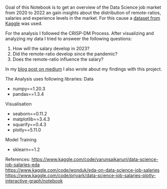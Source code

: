 Goal of this Notebook is to get an overview of the Data Science job market from 2020 to 2022 an gain insights about the distribution of remote-ratios, salaries and experience levels in the market.
For this cause a [dataset from Kaggle](https://www.kaggle.com/datasets/ruchi798/data-science-job-salaries) was used.

For the analysis I followed the CRISP-DM Process.
After visualizing and analyzing my data I tried to answeer the following questions:
  1. How will the salary develop in 2023?
  2. Did the remote-ratio develop since the pandemic?
  3. Does the remote-ratio influence the salary?

In my [blog post on medium](https://medium.com/@patrick.beckmann/analysis-of-data-science-salaries-2d84f14cefee) I also wrote about my findings with this project.

The Analysis uses following libraries:
Data
- numpy==1.20.3
- pandas==1.3.4

Visualisation
- seaborn==0.11.2
- matplotlib==3.4.3
- squarify==0.4.3
- plotly==5.11.0

Model Training
- sklearn==1.2

References:
https://www.kaggle.com/code/varunsaikanuri/data-science-job-salaries-eda <br>
https://www.kaggle.com/code/wonduk/eda-on-data-science-job-salaries <br>
https://www.kaggle.com/code/priyark/data-science-job-salaries-plotly-interactive-graph/notebook
